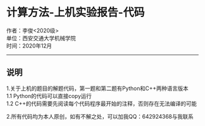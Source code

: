 # 计算方法-上机实验报告-代码
作者：李俊<2020级>  
单位：西安交通大学机械学院  
时间：2020年12月
***  
##  说明  
1.关于上机的题目的解题代码，第一题和第二题有Python和C++两种语言版本  
   1.1 Python的代码可以直接copy运行  
   1.2 C++的代码需要先阅读每个代码程序最开始的注释，否则存在无法编译的可能  
  
2.所有代码均为本人原创，如有不解之处，可以加我QQ：642924368与我联系  

